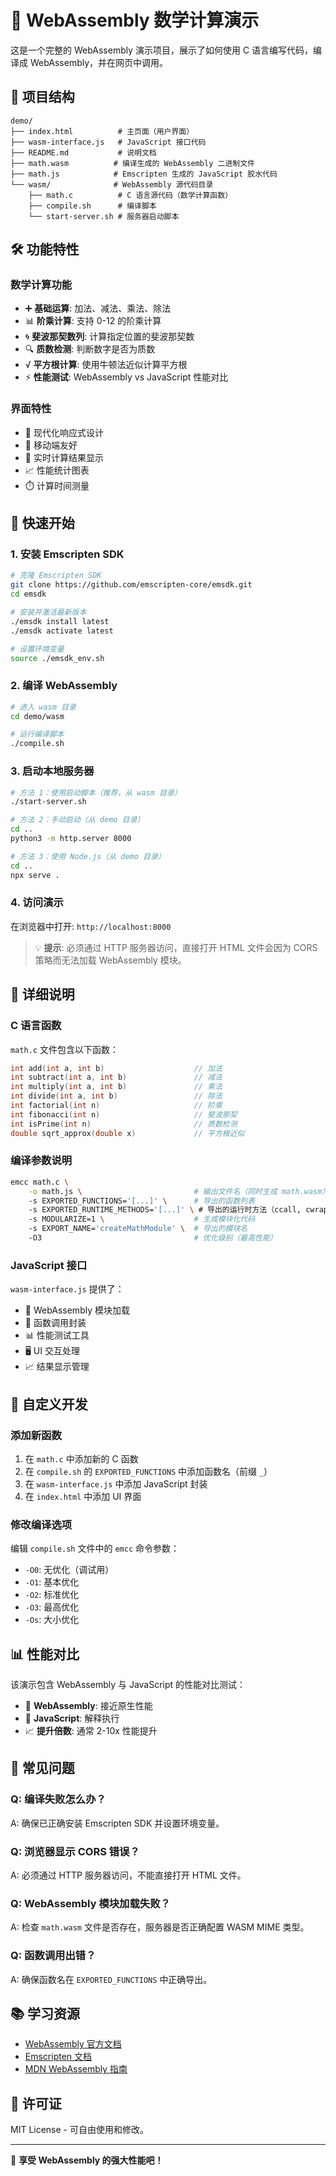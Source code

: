 # 🚀 WebAssembly 数学计算演示

这是一个完整的 WebAssembly 演示项目，展示了如何使用 C 语言编写代码，编译成 WebAssembly，并在网页中调用。

## 📁 项目结构

```
demo/
├── index.html          # 主页面（用户界面）
├── wasm-interface.js   # JavaScript 接口代码
├── README.md           # 说明文档
├── math.wasm          # 编译生成的 WebAssembly 二进制文件
├── math.js            # Emscripten 生成的 JavaScript 胶水代码
└── wasm/              # WebAssembly 源代码目录
    ├── math.c          # C 语言源代码（数学计算函数）
    ├── compile.sh      # 编译脚本
    └── start-server.sh # 服务器启动脚本
```

## 🛠️ 功能特性

### 数学计算功能
- ➕ **基础运算**: 加法、减法、乘法、除法
- 📊 **阶乘计算**: 支持 0-12 的阶乘计算
- 🌀 **斐波那契数列**: 计算指定位置的斐波那契数
- 🔍 **质数检测**: 判断数字是否为质数
- √ **平方根计算**: 使用牛顿法近似计算平方根
- ⚡ **性能测试**: WebAssembly vs JavaScript 性能对比

### 界面特性
- 🎨 现代化响应式设计
- 📱 移动端友好
- 🔄 实时计算结果显示
- 📈 性能统计图表
- ⏱️ 计算时间测量

## 🚀 快速开始

### 1. 安装 Emscripten SDK

```bash
# 克隆 Emscripten SDK
git clone https://github.com/emscripten-core/emsdk.git
cd emsdk

# 安装并激活最新版本
./emsdk install latest
./emsdk activate latest

# 设置环境变量
source ./emsdk_env.sh
```

### 2. 编译 WebAssembly

```bash
# 进入 wasm 目录
cd demo/wasm

# 运行编译脚本
./compile.sh
```

### 3. 启动本地服务器

```bash
# 方法 1：使用启动脚本（推荐，从 wasm 目录）
./start-server.sh

# 方法 2：手动启动（从 demo 目录）
cd ..
python3 -m http.server 8000

# 方法 3：使用 Node.js（从 demo 目录）
cd ..
npx serve .
```

### 4. 访问演示

在浏览器中打开: `http://localhost:8000`

> 💡 **提示**: 必须通过 HTTP 服务器访问，直接打开 HTML 文件会因为 CORS 策略而无法加载 WebAssembly 模块。

## 📝 详细说明

### C 语言函数

`math.c` 文件包含以下函数：

```c
int add(int a, int b)                    // 加法
int subtract(int a, int b)               // 减法
int multiply(int a, int b)               // 乘法
int divide(int a, int b)                 // 除法
int factorial(int n)                     // 阶乘
int fibonacci(int n)                     // 斐波那契
int isPrime(int n)                       // 质数检测
double sqrt_approx(double x)             // 平方根近似
```

### 编译参数说明

```bash
emcc math.c \
    -o math.js \                         # 输出文件名（同时生成 math.wasm）
    -s EXPORTED_FUNCTIONS='[...]' \      # 导出的函数列表
    -s EXPORTED_RUNTIME_METHODS='[...]' \ # 导出的运行时方法（ccall, cwrap）
    -s MODULARIZE=1 \                    # 生成模块化代码
    -s EXPORT_NAME='createMathModule' \  # 导出的模块名
    -O3                                  # 优化级别（最高性能）
```

### JavaScript 接口

`wasm-interface.js` 提供了：

- 🔄 WebAssembly 模块加载
- 🎯 函数调用封装
- 📊 性能测试工具
- 🖥️ UI 交互处理
- 📈 结果显示管理

## 🔧 自定义开发

### 添加新函数

1. 在 `math.c` 中添加新的 C 函数
2. 在 `compile.sh` 的 `EXPORTED_FUNCTIONS` 中添加函数名（前缀 `_`）
3. 在 `wasm-interface.js` 中添加 JavaScript 封装
4. 在 `index.html` 中添加 UI 界面

### 修改编译选项

编辑 `compile.sh` 文件中的 `emcc` 命令参数：

- `-O0`: 无优化（调试用）
- `-O1`: 基本优化
- `-O2`: 标准优化
- `-O3`: 最高优化
- `-Os`: 大小优化

## 📊 性能对比

该演示包含 WebAssembly 与 JavaScript 的性能对比测试：

- 🚀 **WebAssembly**: 接近原生性能
- 🐌 **JavaScript**: 解释执行
- 📈 **提升倍数**: 通常 2-10x 性能提升

## 🐛 常见问题

### Q: 编译失败怎么办？
A: 确保已正确安装 Emscripten SDK 并设置环境变量。

### Q: 浏览器显示 CORS 错误？
A: 必须通过 HTTP 服务器访问，不能直接打开 HTML 文件。

### Q: WebAssembly 模块加载失败？
A: 检查 `math.wasm` 文件是否存在，服务器是否正确配置 WASM MIME 类型。

### Q: 函数调用出错？
A: 确保函数名在 `EXPORTED_FUNCTIONS` 中正确导出。

## 📚 学习资源

- [WebAssembly 官方文档](https://webassembly.org/)
- [Emscripten 文档](https://emscripten.org/docs/)
- [MDN WebAssembly 指南](https://developer.mozilla.org/en-US/docs/WebAssembly)

## 📄 许可证

MIT License - 可自由使用和修改。

---

🎉 **享受 WebAssembly 的强大性能吧！**
